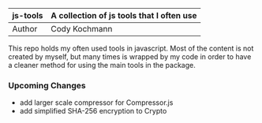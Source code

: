 |js-tools|A collection of js tools that I often use|
|---|---|
|Author|Cody Kochmann|

This repo holds my often used tools in javascript. Most of the content is not created by myself, but many times is wrapped by my code in order to have a cleaner method for using the main tools in the package.

### Upcoming Changes
- add larger scale compressor for Compressor.js
- add simplified SHA-256 encryption to Crypto


